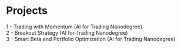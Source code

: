 # Projects

1 - Trading with Momentum (AI for Trading Nanodegree)  
2 - Breakout Strategy (AI for Trading Nanodegree)  
3 - Smart Beta and Portfolio Optimization (AI for Trading Nanodegree)

